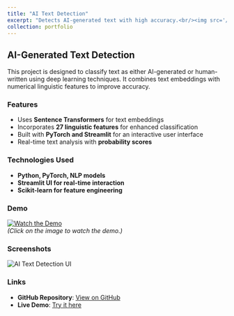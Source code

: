 ```yaml
---
title: "AI Text Detection"
excerpt: "Detects AI-generated text with high accuracy.<br/><img src='/images/ai-text-detection-thumbnail.png'>"
collection: portfolio
---
```


## AI-Generated Text Detection  
This project is designed to classify text as either AI-generated or human-written using deep learning techniques. It combines text embeddings with numerical linguistic features to improve accuracy.

### Features  
- Uses **Sentence Transformers** for text embeddings  
- Incorporates **27 linguistic features** for enhanced classification  
- Built with **PyTorch and Streamlit** for an interactive user interface  
- Real-time text analysis with **probability scores**  

### Technologies Used  
- **Python, PyTorch, NLP models**  
- **Streamlit UI for real-time interaction**  
- **Scikit-learn for feature engineering**  

### Demo  
[![Watch the Demo](https://your-image-link.com/demo-thumbnail.png)](https://your-video-link.com)  
*(Click on the image to watch the demo.)*  

### Screenshots  
![AI Text Detection UI](https://your-image-link.com/ui_screenshot.png)  

### Links  
- **GitHub Repository**: [View on GitHub](https://github.com/your-github-username/your-repo)  
- **Live Demo**: [Try it here](https://your-demo-link.com)  
